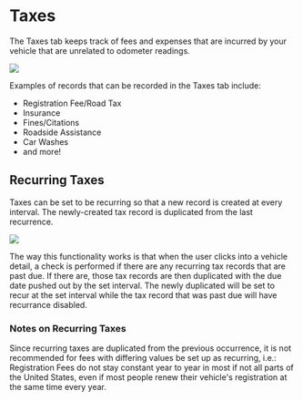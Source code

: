 # Taxes
The Taxes tab keeps track of fees and expenses that are incurred by your vehicle that are unrelated to odometer readings.

![](/Records/Taxes/a/image-1726780399871.png)

Examples of records that can be recorded in the Taxes tab include: 
- Registration Fee/Road Tax
- Insurance
- Fines/Citations
- Roadside Assistance
- Car Washes
- and more!

## Recurring Taxes
Taxes can be set to be recurring so that a new record is created at every interval. The newly-created tax record is duplicated from the last recurrence.

![](/Records/Taxes/a/image-1726780403362.png)

The way this functionality works is that when the user clicks into a vehicle detail, a check is performed if there are any recurring tax records that are past due. If there are, those tax records are then duplicated with the due date pushed out by the set interval. The newly duplicated will be set to recur at the set interval while the tax record that was past due will have recurrance disabled.

### Notes on Recurring Taxes
Since recurring taxes are duplicated from the previous occurrence, it is not recommended for fees with differing values be set up as recurring, i.e.: Registration Fees do not stay constant year to year in most if not all parts of the United States, even if most people renew their vehicle's registration at the same time every year.

